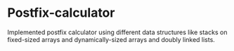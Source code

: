 # Postfix-calculator
Implemented postfix calculator using different data structures like stacks on fixed-sized arrays and dynamically-sized arrays and doubly linked lists.
